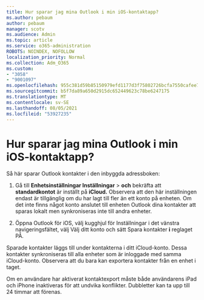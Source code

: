 ```yaml
---
title: Hur sparar jag mina Outlook i min iOS-kontaktapp?
ms.author: pebaum
author: pebaum
manager: scotv
ms.audience: Admin
ms.topic: article
ms.service: o365-administration
ROBOTS: NOINDEX, NOFOLLOW
localization_priority: Normal
ms.collection: Adm_O365
ms.custom:
- "3058"
- "9001097"
ms.openlocfilehash: 955c381d59b85150979efd1177d3f75802726bcfa7550cafee7eb0fb8e7381d2
ms.sourcegitcommit: b5f7da89a650d2915dc652449623c78be6247175
ms.translationtype: MT
ms.contentlocale: sv-SE
ms.lasthandoff: 08/05/2021
ms.locfileid: "53927235"
---
```

# <a name="how-do-i-save-my-outlook-contacts-to-my-ios-contacts-app"></a>Hur sparar jag mina Outlook i min iOS-kontaktapp?

Så här sparar Outlook kontakter i den inbyggda adressboken:
 
1. Gå till **Enhetsinställningar Inställningar**  >  **och** bekräfta att **standardkontot** är inställt på **iCloud.** Observera att den här inställningen endast är tillgänglig om du har lagt till fler än ett konto på enheten. Om det inte finns något konto anslutet till enheten Outlook dina kontakter att sparas lokalt men synkroniseras inte till andra enheter.
 
2. Öppna Outlook för iOS, välj kugghjul för Inställningar i det vänstra navigeringsfältet, välj Välj ditt konto och sätt Spara kontakter **i** reglaget PÅ.
 
Sparade kontakter läggs till under kontakterna i ditt iCloud-konto. Dessa kontakter synkroniseras till alla enheter som är inloggade med samma iCloud-konto. Observera att du bara kan exportera kontakter från en enhet i taget.
 
Om en användare har aktiverat kontaktexport måste både användarens iPad och iPhone inaktiveras för att undvika konflikter. Dubbletter kan ta upp till 24 timmar att förenas.